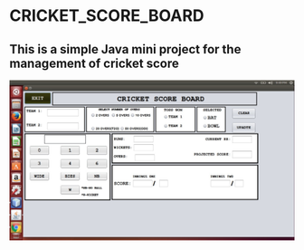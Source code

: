 # CRICKET_SCORE_BOARD

## This is  a simple Java mini project for the management of cricket score 
![UI](UI.jpg)
